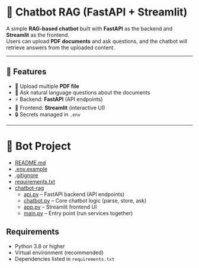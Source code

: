 # 🤖 Chatbot RAG (FastAPI + Streamlit)

A simple **RAG-based chatbot** built with **FastAPI** as the backend and **Streamlit** as the frontend.  
Users can upload **PDF documents** and ask questions, and the chatbot will retrieve answers from the uploaded content.

---

## 🚀 Features
- 📂 Upload multiple **PDF file**  
- 🔎 Ask natural language questions about the documents  
- ⚡ Backend: **FastAPI** (API endpoints)  
- 🎨 Frontend: **Streamlit** (interactive UI)  
- 🔒 Secrets managed in `.env`  

---

# 📂 Bot Project

* [README.md](./README.md)
* [.env.example](./.env.example)
* [.gitignore](./.gitignore)
* [requirements.txt](./requirements.txt)
* [chatbot-rag](./chatbot-rag)
  * [api.py](./chatbot-rag/api.py) – FastAPI backend (API endpoints)
  * [chatbot.py](./chatbot-rag/chatbot.py) – Core chatbot logic (parse, store, ask)
  * [app.py](./chatbot-rag/app.py) – Streamlit frontend UI
  * [main.py](./chatbot-rag/main.py) – Entry point (run services together)


## Requirements
- Python 3.8 or higher
- Virtual environment (recommended)
- Dependencies listed in `requirements.txt`
